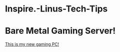 # Inspire.-Linus-Tech-Tips

# Bare Metal Gaming Server!
[This is my new gaming PC!](https://youtu.be/_-hsYsc8dCg)
